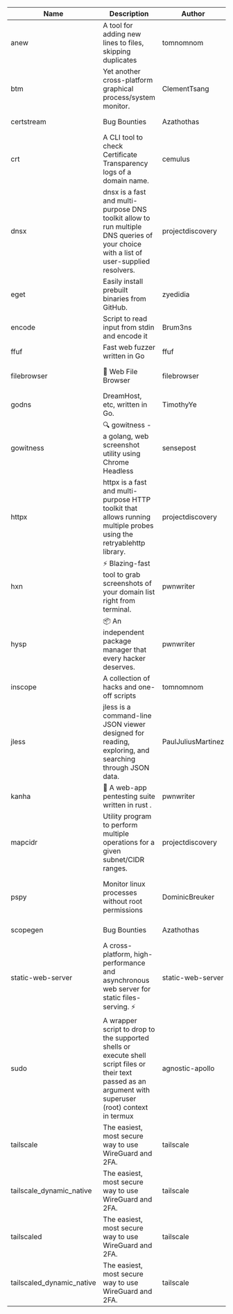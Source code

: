 | Name | Description | Author | Repository | Stars | Version | Updated | Size | SHA256SUM | B3SUM | Source | Language | License |
| ---- | ----------- | ------ | ---------- | ----- | ------- | ------- | ---- | --- | ------ | --------|-------- | ------- |
| anew | A tool for adding new lines to files, skipping duplicates | tomnomnom | [https://github.com/tomnomnom/anew](https://github.com/tomnomnom/anew) | 1104 | v0.1.1 | 2022-03-15T22:35:31Z | 1.41 MB | 87b2c252d68739d0ac7d8526621d6736b4f4fbf5937efa3a8f64d06cb85bc26c | 24cc1ff3f914de68610f38a3bc0c73f492709540ced82746eac9532720d10007 | https://raw.githubusercontent.com/Azathothas/Toolpacks/main/aarch64_arm64_v8a_Android/anew | Go | MIT License |
| btm | Yet another cross-platform graphical process/system monitor. | ClementTsang | [https://github.com/ClementTsang/bottom](https://github.com/ClementTsang/bottom) | 8142 | 0.9.6 | 2023-08-27T01:43:44Z | 3.08 MB | e0c632077103d7bfb68f0551a0fff55f171dd03959ba51d846371c56b295354b | bc41adf18a11b30feb1e8711ca52a6ad7f3d8ec8aca4b6f941b9a73a2170a3c4 | https://raw.githubusercontent.com/Azathothas/Toolpacks/main/aarch64_arm64_v8a_Android/btm | Rust | MIT License |
| certstream |  Bug Bounties | Azathothas | [https://github.com/Azathothas/Arsenal](https://github.com/Azathothas/Arsenal) | 12 | null |  | 4.54 MB | ec1f4e77e0f2093750eec93618302a152a99ac290ca281366ac113987ffaea8a | 474043a4fd6db5396ca544125038760a97e0396f32d3956e5ccae820b0dcd069 | https://raw.githubusercontent.com/Azathothas/Toolpacks/main/aarch64_arm64_v8a_Android/certstream | Shell | null |
| crt | A CLI tool to check Certificate Transparency logs of a domain name. | cemulus | [https://github.com/cemulus/crt](https://github.com/cemulus/crt) | 64 | v0.1.0 | 2022-03-08T21:41:54Z | 4.63 MB | 474fd87ad8ea9b4e27fa15a1573a5064293727cb6675d644db4138cc6fe8652b | b06aa6696db6013f12fd9df4639bab3f6b22878ef4aaa1db4c31752bd7821f16 | https://raw.githubusercontent.com/Azathothas/Toolpacks/main/aarch64_arm64_v8a_Android/crt | Go | Apache License 2.0 |
| dnsx | dnsx is a fast and multi-purpose DNS toolkit allow to run multiple DNS queries of your choice with a list of user-supplied resolvers. | projectdiscovery | [https://github.com/projectdiscovery/dnsx](https://github.com/projectdiscovery/dnsx) | 1813 | v1.1.6 | 2023-11-11T19:20:44Z | 25.01 MB | 4b403d51be2c7751f15061bdc81d04b0989735308ab1c3aced304ad6451de7c5 | 2970315bc18e108a1a3f45ab693fee16f41627736830cfbc265b28f554fbcbbd | https://raw.githubusercontent.com/Azathothas/Toolpacks/main/aarch64_arm64_v8a_Android/dnsx | Go | MIT License |
| eget | Easily install prebuilt binaries from GitHub. | zyedidia | [https://github.com/zyedidia/eget](https://github.com/zyedidia/eget) | 650 | v1.3.3 | 2023-02-22T05:15:46Z | 6.49 MB | 2bb93f55b65484a7ff92745ca58b2a4cbc1001bbd59109f44584db867afd77bd | 82a72db383bae5bc27621910d614024155e3964d436a555ec2d2f9f4207200ac | https://raw.githubusercontent.com/Azathothas/Toolpacks/main/aarch64_arm64_v8a_Android/eget | Go | MIT License |
| encode | Script to read input from stdin and encode it | Brum3ns | [https://github.com/Brum3ns/encode](https://github.com/Brum3ns/encode) | 18 | null |  | 2.49 MB | 8cdc7bd55e6296a24e1095100cbe4795d1ff3ed8b9c61a15ba324d67fd968c21 | 105a3af695b9178231527b2a848edbcc6784b6dff4edbca8367fc256a60b6c3a | https://raw.githubusercontent.com/Azathothas/Toolpacks/main/aarch64_arm64_v8a_Android/encode | Go | MIT License |
| ffuf | Fast web fuzzer written in Go | ffuf | [https://github.com/ffuf/ffuf](https://github.com/ffuf/ffuf) | 10685 | v2.1.0 | 2023-09-16T12:23:19Z | 8.18 MB | 0d37a09de4776f99479dfdd8ff59f6ea05e0ed40085c05425564cc8b15014278 | 0af107b02489a540bf19a41c266d17a860c3e4626864730132d14f6fd537e08f | https://raw.githubusercontent.com/Azathothas/Toolpacks/main/aarch64_arm64_v8a_Android/ffuf | Go | MIT License |
| filebrowser | 📂 Web File Browser | filebrowser | [https://github.com/filebrowser/filebrowser](https://github.com/filebrowser/filebrowser) | 21902 | v2.26.0 | 2023-11-02T21:58:20Z | 13.29 MB | d8f6a099d391e4442cb1f23b3c868ac843116a41030642f1412f5577d2b8f074 | 2af4d4eef349f2fe68af3acf6e0b1fe80ce055582c7a8cbbd890d30e108d237e | https://raw.githubusercontent.com/Azathothas/Toolpacks/main/aarch64_arm64_v8a_Android/filebrowser | Go | Apache License 2.0 |
| godns |  DreamHost, etc, written in Go. | TimothyYe | [https://github.com/TimothyYe/godns](https://github.com/TimothyYe/godns) | 1383 | v3.0.4 | 2023-10-22T12:12:07Z | 11.80 MB | b23576c661e5698adf470dc7745d6cf37cd06e2d4402375d135363ce967e70d6 | 75145e796b3cc7385cc8c8a1ddc1f6ed3c90fd453fa3a9206e638f3cfe9b595c | https://raw.githubusercontent.com/Azathothas/Toolpacks/main/aarch64_arm64_v8a_Android/godns | Go | Apache License 2.0 |
| gowitness | 🔍 gowitness - a golang, web screenshot utility using Chrome Headless | sensepost | [https://github.com/sensepost/gowitness](https://github.com/sensepost/gowitness) | 2481 | 2.5.1 | 2023-10-29T11:11:30Z | 25.96 MB | 60304471e35fda55f8ab061fb0d7372ea456693261be84c7bf39d07802c0db10 | 0b0020087f15555946085515d195ffc95b004c3350328e852b0ae30c17395e01 | https://raw.githubusercontent.com/Azathothas/Toolpacks/main/aarch64_arm64_v8a_Android/gowitness | Go | GNU General Public License v3.0 |
| httpx | httpx is a fast and multi-purpose HTTP toolkit that allows running multiple probes using the retryablehttp library. | projectdiscovery | [https://github.com/projectdiscovery/httpx](https://github.com/projectdiscovery/httpx) | 6263 | v1.3.7 | 2023-11-13T07:26:10Z | 39.73 MB | 5ee560633de33e4b8795aed34c41813d4f66b9d9424f9b14ed0c88bb3e65f358 | db82e00c9e171a70deb9b5857cc29f27ccec7e90c946be8b9e117dec932a1c7b | https://raw.githubusercontent.com/Azathothas/Toolpacks/main/aarch64_arm64_v8a_Android/httpx | Go | MIT License |
| hxn | ⚡ Blazing-fast tool to grab screenshots of your domain list right from terminal. | pwnwriter | [https://github.com/pwnwriter/haylxon](https://github.com/pwnwriter/haylxon) | 350 | v0.1.9 | 2023-11-03T07:24:19Z | 6.01 MB | 88c4733094a2e5128a807baca2b440688b6d6a32f6621a5e5ed0da800f79ab50 | 5286605082188f40c524e371bf4f84fa5b31ace5d887aa6e34e2f4d92d7b289d | https://raw.githubusercontent.com/Azathothas/Toolpacks/main/aarch64_arm64_v8a_Android/hxn | Rust | MIT License |
| hysp | 📦 An independent package manager that every hacker deserves. | pwnwriter | [https://github.com/pwnwriter/hysp](https://github.com/pwnwriter/hysp) | 385 | v0.1.2 | 2023-12-13T15:03:18Z | 3.26 MB | 35af76fe7e24a3a733723cfdd36c7a31bf148d93465a25bbb3c46d6e386796ee | 07a852c5cf1b7f2b45702966c4e07c0b09d624e28edd21eccdb0e0a972e80021 | https://raw.githubusercontent.com/Azathothas/Toolpacks/main/aarch64_arm64_v8a_Android/hysp | Rust | MIT License |
| inscope | A collection of hacks and one-off scripts | tomnomnom | [https://github.com/tomnomnom/hacks](https://github.com/tomnomnom/hacks) | 1954 | null |  | 1.79 MB | bc723c1f2c4affd67fa2c709da07a4b6259bc8eb1c6b5c8d46ea3bd589922ec9 | e540472f632a7fae7b3f61e6b3492f07adad462120241be009e7880775f3ed38 | https://raw.githubusercontent.com/Azathothas/Toolpacks/main/aarch64_arm64_v8a_Android/inscope | Go | null |
| jless | jless is a command-line JSON viewer designed for reading, exploring, and searching through JSON data. | PaulJuliusMartinez | [https://github.com/PaulJuliusMartinez/jless](https://github.com/PaulJuliusMartinez/jless) | 4289 | v0.9.0 | 2023-07-17T02:51:34Z | 1.74 MB | 7833474dcc6a493542580897949bb4b842e0f9e2e71834ee6072c469573120f5 | 56e6f82dd4b81ec33cf1d76090f6522514c0f96bb2843c12688e1979015ee859 | https://raw.githubusercontent.com/Azathothas/Toolpacks/main/aarch64_arm64_v8a_Android/jless | Rust | MIT License |
| kanha | 🦚 A web-app pentesting suite written in rust . | pwnwriter | [https://github.com/pwnwriter/kanha](https://github.com/pwnwriter/kanha) | 218 | v-v0.1.2 | 2023-10-17T16:42:52Z | 2.78 MB | d92ce5d7f396d0cd46c7766bca3aaa0351abb4cfec0279b94783eb06dfd0d303 | 6b2ed3125975891cddc8001b3ae8b6ce658ff5828a4f36e2fba36118a4d3dd34 | https://raw.githubusercontent.com/Azathothas/Toolpacks/main/aarch64_arm64_v8a_Android/kanha | Rust | MIT License |
| mapcidr | Utility program to perform multiple operations for a given subnet/CIDR ranges. | projectdiscovery | [https://github.com/projectdiscovery/mapcidr](https://github.com/projectdiscovery/mapcidr) | 867 | v1.1.16 | 2023-11-23T07:59:56Z | 22.31 MB | 3278aacc8626f3c9c11abb55f4643a86efe2df4469e85aa961b65ed9bdfaf51d | 146b7c1f35ae7ffab0a3e99898e04f12609f176f6d2d0238f3009d2f51236b40 | https://raw.githubusercontent.com/Azathothas/Toolpacks/main/aarch64_arm64_v8a_Android/mapcidr | Go | MIT License |
| pspy | Monitor linux processes without root permissions | DominicBreuker | [https://github.com/DominicBreuker/pspy](https://github.com/DominicBreuker/pspy) | 4285 | v1.2.1 | 2023-01-17T21:10:08Z | 3.48 MB | c979fd434b389931d811168e8e80be5d40d152244fedf1dc264a16ca94c4e961 | 67a542e8a7ed7aac33b79a8df34143eda20bb418fd0dac0755c9e4f97550935b | https://raw.githubusercontent.com/Azathothas/Toolpacks/main/aarch64_arm64_v8a_Android/pspy | Go | GNU General Public License v3.0 |
| scopegen |  Bug Bounties | Azathothas | [https://github.com/Azathothas/Arsenal](https://github.com/Azathothas/Arsenal) | 12 | null |  | 1.54 MB | 2a28d1591322263dddd678a38f3dba16e13cd8d298f71f6777b99ed92e9a0855 | 7de99f2c26a1200c15b514abf1a55786d9a8f1e037d16e92811201b8a904604c | https://raw.githubusercontent.com/Azathothas/Toolpacks/main/aarch64_arm64_v8a_Android/scopegen | Shell | null |
| static-web-server | A cross-platform, high-performance and asynchronous web server for static files-serving. ⚡ | static-web-server | [https://github.com/static-web-server/static-web-server](https://github.com/static-web-server/static-web-server) | 948 | v2.24.1 | 2023-11-14T23:15:43Z | 6.40 MB | 0d8df2b3e8795bc8625cfd7ac342043a2898788b092029d1b7968dd4c09b9f91 | 8c0071186430e9c7c829f6311e906ed50ac9e902b605f3d8b9177cde8f646043 | https://raw.githubusercontent.com/Azathothas/Toolpacks/main/aarch64_arm64_v8a_Android/static-web-server | Rust | Apache License 2.0 |
| sudo | A wrapper script to drop to the supported shells or execute shell script files or their text passed as an argument with superuser (root) context in termux | agnostic-apollo | [https://github.com/agnostic-apollo/sudo](https://github.com/agnostic-apollo/sudo) | 62 | v0.2.0 | 2021-04-10T21:03:11Z | 0.24 MB | 9e56787b3ca489a9eb9e3a64f54944aa92c728d18576972ef7ef6bb10ca6462c | 261a7ec6cf5ed2fbc82f8128f2583eda7faeb8939b9e08143046f0b046e504ae | https://raw.githubusercontent.com/Azathothas/Toolpacks/main/aarch64_arm64_v8a_Android/sudo | Shell | MIT License |
| tailscale | The easiest, most secure way to use WireGuard and 2FA. | tailscale | [https://github.com/tailscale/tailscale](https://github.com/tailscale/tailscale) | 14723 | v1.56.1 | 2023-12-15T19:44:23Z | 10.42 MB | a114fc9064192e1eddbf0cec8ca95ff342df0b2ae717a6f9c628387ed6451c98 | 0887795552cff90cfd0844694b6c3a87024d97fae58c9a5ce8f7d806eaf923ce | https://raw.githubusercontent.com/Azathothas/Toolpacks/main/aarch64_arm64_v8a_Android/tailscale | Go | BSD 3-Clause New or Revised License |
| tailscale_dynamic_native | The easiest, most secure way to use WireGuard and 2FA. | tailscale | [https://github.com/tailscale/tailscale](https://github.com/tailscale/tailscale) | 14723 | v1.56.1 | 2023-12-15T19:44:23Z | 10.69 MB | 27f108fdbe7b474bef3e3c08adc69e622661883eba3cdf4690dcdc2463bd2db0 | ef46fdd87ee6d6b68fe73bd5a5720e860d2ac49e424f95c73dfd472d9676886c | https://raw.githubusercontent.com/Azathothas/Toolpacks/main/aarch64_arm64_v8a_Android/tailscale_dynamic_native | Go | BSD 3-Clause New or Revised License |
| tailscaled | The easiest, most secure way to use WireGuard and 2FA. | tailscale | [https://github.com/tailscale/tailscale](https://github.com/tailscale/tailscale) | 14723 | v1.56.1 | 2023-12-15T19:44:23Z | 28.10 MB | 0340d673d4d2dcb8101c0bbfae2b4e3077626b9c48d4b930a2703a7b94029e77 | 8b556ab47194a3898393c5032987574b325777ecc36faf4dc4fdb34a52b98e2e | https://raw.githubusercontent.com/Azathothas/Toolpacks/main/aarch64_arm64_v8a_Android/tailscaled | Go | BSD 3-Clause New or Revised License |
| tailscaled_dynamic_native | The easiest, most secure way to use WireGuard and 2FA. | tailscale | [https://github.com/tailscale/tailscale](https://github.com/tailscale/tailscale) | 14723 | v1.56.1 | 2023-12-15T19:44:23Z | 29.86 MB | 172f0aef75a613e68c1d1064b2b97f7ed3865caa190aacbd06b768283470786c | 2f976d36e2e48626f76e2de9176b666397c82f3b9ac5456088f7d71b0f422631 | https://raw.githubusercontent.com/Azathothas/Toolpacks/main/aarch64_arm64_v8a_Android/tailscaled_dynamic_native | Go | BSD 3-Clause New or Revised License |
